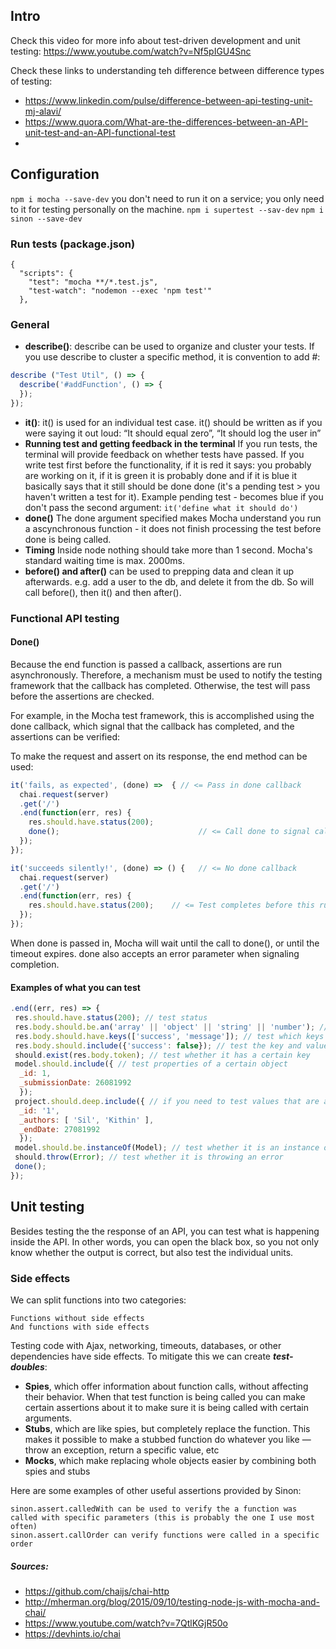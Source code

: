 ## Intro
Check this video for more info about test-driven development and unit testing: https://www.youtube.com/watch?v=Nf5pIGU4Snc

Check these links to understanding teh difference between difference types of testing:
- https://www.linkedin.com/pulse/difference-between-api-testing-unit-mj-alavi/
- https://www.quora.com/What-are-the-differences-between-an-API-unit-test-and-an-API-functional-test
-


## Configuration
`npm i mocha --save-dev` you don't need to run it on a service; you only need to it for testing personally on the machine.
`npm i supertest --sav-dev`
`npm i sinon --save-dev`


###  Run tests (package.json)
```
{
  "scripts": {
    "test": "mocha **/*.test.js",
    "test-watch": "nodemon --exec 'npm test'"
  },
```

### General
- **describe()**: describe can be used to organize and cluster your tests. If you use describe to cluster a specific method, it is convention to add #: 
```javascript
describe ("Test Util", () => {
  describe('#addFunction', () => {
  });
});
```
- **it()**: it() is used for an individual test case. it() should be written as if you were saying it out loud: “It should equal zero”, “It should log the user in”
- **Running test and getting feedback in the terminal** If you run tests, the terminal will provide feedback on whether tests have passed. If you write test first before the functionality, if it is red it says: you probably are working on it, if it is green it is probably done and if it is blue it basically says that it still should be done done (it's a pending test > you haven't written a test for it).  Example pending test - becomes blue if you don't pass the second argument:  `it('define what it should do')`
- **done()** The done argument specified makes Mocha understand you run a ascynchronous function - it does not finish processing the test before done is being called. 
- **Timing** Inside node nothing should take more than 1 second. Mocha's standard waiting time is max. 2000ms. 
- **before() and after()** can be used to prepping data and clean it up afterwards. e.g. add a user to the db, and delete it from the db. So will call before(), then it() and then after(). 


### Functional API testing
#### Done()
Because the end function is passed a callback, assertions are run asynchronously. Therefore, a mechanism must be used to notify the testing framework that the callback has completed. Otherwise, the test will pass before the assertions are checked.

For example, in the Mocha test framework, this is accomplished using the done callback, which signal that the callback has completed, and the assertions can be verified:

To make the request and assert on its response, the end method can be used:
```javascript
it('fails, as expected', (done) =>  { // <= Pass in done callback
  chai.request(server)
  .get('/')
  .end(function(err, res) {
    res.should.have.status(200);
    done();                               // <= Call done to signal callback end
  });
});

it('succeeds silently!', (done) => () {   // <= No done callback
  chai.request(server)
  .get('/')
  .end(function(err, res) {
    res.should.have.status(200);    // <= Test completes before this runs
  });
});
```
When done is passed in, Mocha will wait until the call to done(), or until the timeout expires. done also accepts an error parameter when signaling completion.

#### Examples of what you can test
```js
.end((err, res) => {
 res.should.have.status(200); // test status
 res.body.should.be.an('array' || 'object' || 'string' || 'number'); // test type of data
 res.body.should.have.keys(['success', 'message']); // test which keys it includes
 res.body.should.include({'success': false}); // test the key and value of a property
 should.exist(res.body.token); // test whether it has a certain key
 model.should.include({ // test properties of a certain object
  _id: 1,
  _submissionDate: 26081992
  });
 project.should.deep.include({ // if you need to test values that are array's and objects
  _id: '1',
  _authors: [ 'Sil', 'Kithin' ],
  _endDate: 27081992
  });
 model.should.be.instanceOf(Model); // test whether it is an instance of an constructor
 should.throw(Error); // test whether it is throwing an error
 done();
});
```

## Unit testing
Besides testing the the response of an API, you can test what is happening inside the API. In other words, you can open the black box, so you not only know whether the output is correct, but also test the individual units. 

### Side effects
We can split functions into two categories:

    Functions without side effects
    And functions with side effects

Testing code with Ajax, networking, timeouts, databases, or other dependencies have side effects. To mitigate this we can create ***test-doubles***:

- **Spies**, which offer information about function calls, without affecting their behavior. When that test function is being called you can make certain assertions about it to make sure it is being called with certain arguments. 
- **Stubs**, which are like spies, but completely replace the function. This makes it possible to make a stubbed function do whatever you like — throw an exception, return a specific value, etc
- **Mocks**, which make replacing whole objects easier by combining both spies and stubs

Here are some examples of other useful assertions provided by Sinon:

    sinon.assert.calledWith can be used to verify the a function was called with specific parameters (this is probably the one I use most often)
    sinon.assert.callOrder can verify functions were called in a specific order



##### Sources: 
- https://github.com/chaijs/chai-http
- http://mherman.org/blog/2015/09/10/testing-node-js-with-mocha-and-chai/
- https://www.youtube.com/watch?v=7QtlKGjR50o
- https://devhints.io/chai
